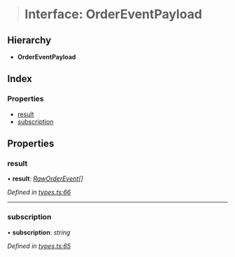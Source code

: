 > # Interface: OrderEventPayload

## Hierarchy

* **OrderEventPayload**

## Index

### Properties

* [result](_types_.ordereventpayload.md#result)
* [subscription](_types_.ordereventpayload.md#subscription)

## Properties

###  result

• **result**: *[RawOrderEvent](_types_.raworderevent.md)[]*

*Defined in [types.ts:66](https://github.com/0xProject/0x-mesh/blob/01a8c7e/rpc/clients/typescript/src/types.ts#L66)*

___

###  subscription

• **subscription**: *string*

*Defined in [types.ts:65](https://github.com/0xProject/0x-mesh/blob/01a8c7e/rpc/clients/typescript/src/types.ts#L65)*
